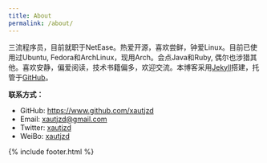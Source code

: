 ```yaml
---
title: About
permalink: /about/
---
```


三流程序员，目前就职于NetEase。热爱开源，喜欢尝鲜，钟爱Linux。目前已使用过Ubuntu,
    Fedora和ArchLinux，现用Arch。会点Java和Ruby,
    偶尔也涉猎其他。喜欢安静，偏爱阅读，技术书籍偏多，欢迎交流。本博客采用[Jekyll](https://jekyllrb.com/)搭建，托管于[GitHub](https://github.com/)。

**联系方式：**

- GitHub: https://www.github.com/xautjzd
- Email: xautjzd@gmail.com
- Twitter: [xautjzd](https://www.twitter.com/xautjzd)
- WeiBo: [xautjzd](http://weibo.com/xautjzd)

{% include footer.html %}
